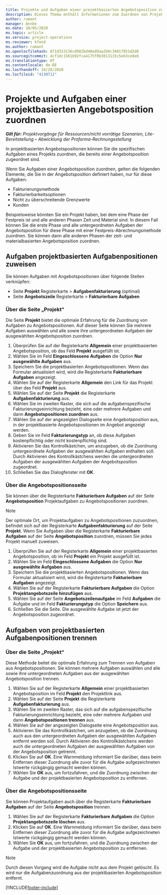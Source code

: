 ```yaml
---
title: Projekte und Aufgaben einer projektbasierten Angebotsposition zuordnen
description: Dieses Thema enthält Informationen zum Zuordnen von Projekten und Aufgaben zu einer projektbasierten Aufgabenposition.
author: rumant
manager: Annbe
ms.date: 10/05/2020
ms.topic: article
ms.service: project-operations
ms.reviewer: kfend
ms.author: rumant
ms.openlocfilehash: 871d323136cd982bd48ed9aa2b9c34017951d2d8
ms.sourcegitcommit: 4cf1dc1561b92fca4175f0b3813133c5e63ce8e6
ms.translationtype: HT
ms.contentlocale: de-DE
ms.lasthandoff: 10/28/2020
ms.locfileid: "4130712"
---
```

# <a name="map-projects-and-tasks-to-a-project-based-quote-line"></a>Projekte und Aufgaben einer projektbasierten Angebotsposition zuordnen

_**Gilt für:** Projektvorgänge für Ressourcen/nicht vorrätige Szenarien, Lite-Bereitstellung – Abwicklung der Proforma-Rechnungsstellung_

In projektbasierten Angebotspositionen können Sie die spezifischen Aufgaben eines Projekts zuordnen, die bereits einer Angebotsposition zugeordnet sind.

Wenn Sie Aufgaben einer Angebotsposition zuordnen, gelten die folgenden Elemente, die Sie in der Angebotsposition definiert haben, nur für diese Aufgaben:

- Fakturierungsmethode
- Fakturierbarkeitsoptionen
- Nicht zu überschreitende Grenzwerte
- Kunden

Beispielsweise könnten Sie ein Projekt haben, bei dem eine Phase der Festpreis ist und alle anderen Phasen Zeit und Material sind. In diesem Fall können Sie die erste Phase und alle untergeordneten Aufgaben der Angebotsposition für diese Phase mit einer Festpreis-Abrechnungsmethode zuordnen. Sie können dann alle anderen Phasen der zeit- und materialbasierten Angebotsposition zuordnen.

## <a name="associate-tasks-to-project-based-quote-lines"></a>Aufgaben projektbasierten Aufgabenpositionen zuweisen

Sie können Aufgaben mit Angebotspositionen über folgende Stellen verknüpfen:

- Seite **Projekt** Registerkarte > **Aufgabenfakturierung** (optimal)
- Seite **Angebotszeile** Registerkarte > **Fakturierbare Aufgaben** 

### <a name="from-the-project-page"></a>Über die Seite „Projekt“

Die Seite **Projekt** bietet die optimale Erfahrung für die Zuordnung von Aufgaben zu Angebotspositionen. Auf dieser Seite können Sie mehrere Aufgaben auswählen und alle sowie ihre untergeordneten Aufgaben der ausgewählten Angebotsposition zuordnen.

1. Überprüfen Sie auf der Registerkarte **Allgemein** einer projektbasierten Angebotsposition, ob das Feld **Projekt** ausgefüllt ist.
2. Wählen Sie im Feld **Eingeschlossene Aufgaben** die Option **Nur ausgewählte Aufgaben** aus.
3. Speichern Sie die projektbasierten Angebotspositionen. Wenn das Formular aktualisiert wird, wird die Registerkarte **Fakturierbare Aufgaben** angezeigt.
4. Wählen Sie auf der Registerkarte **Allgemein** den Link für das Projekt über das Feld **Projekt** aus.
5. Wählen Sie auf der Seite **Projekt** die Registerkarte **Aufgabenfakturierung** aus.
6. Wählen Sie im zweiten Raster, die sich auf die aufgabenspezifische Fakturierungseinrichtung bezieht, eine oder mehrere Aufgaben und dann **Angebotspositionen zuordnen** aus.
7. Wählen Sie auf der angezeigten Dialogseite eine Angebotsposition aus, in der projektbasierte Angebotspositionen im Angebot angezeigt werden.
8. Geben Sie im Feld **Fakturierungstyp** an, ob diese Aufgaben kostenpflichtig oder nicht kostenpflichtig sind.
9. Aktivieren Sie das Kontrollkästchen, um anzugeben, ob die Zuordnung untergeordnete Aufgaben der ausgewählten Aufgaben enthalten soll. Durch Aktivieren des Kontrollkästchens werden die untergeordneten Aufgaben der ausgewählten Aufgaben der Angebotsposition zugeordnet.
10. Schließen Sie das Dialogfenster mit **OK**.

### <a name="from-the-quote-line-page"></a>Über die Angebotspositionsseite

Sie können über die Registerkarte **Fakturierbare Aufgaben** auf der Seite **Angebotsposition** Projektaufgaben zu Angebotspositionen zuordnen.

>[!NOTE]
>Der optimale Ort, um Projektaufgaben zu Angebotspositionen zuzuordnen, befindet sich auf der Registerkarte **Aufgabenfakturierung** auf der Seite **Projekt**. Wenn Sie Aufgaben über die Registerkarte **Fakturierbare Aufgaben** auf der Seite **Angebotsposition** zuordnen, müssen Sie jedes Projekt manuell zuweisen.

1. Überprüfen Sie auf der Registerkarte **Allgemein** einer projektbasierten Angebotsposition, ob im Feld **Projekt** ein Projekt ausgefüllt ist.
2. Wählen Sie im Feld **Eingeschlossene Aufgaben** die Option **Nur ausgewählte Aufgaben** aus.
3. Speichern Sie die projektbasierten Angebotspositionen. Wenn das Formular aktualisiert wird, wird die Registerkarte **Fakturierbare Aufgaben** angezeigt.
4. Wählen Sie auf der Registerkarte **Fakturierbare Aufgaben** die Option **Projektangebotszeile hinzufügen** aus.
5. Wählen Sie auf der Seite **Angebotszeilenaufgabe** im Feld **Aufgaben** die Aufgabe und im Feld **Fakturierungstyp** die Option **Speichern** aus. 
6. Schließen Sie die Seite. Die ausgewählte Aufgabe ist jetzt der Angebotsposition zugeordnet.

## <a name="disassociate-tasks-from-projectbased-quote-lines"></a>Aufgaben von projektbasierten Aufgabenpositionen trennen

### <a name="from-the-project-page"></a>Über die Seite „Projekt“

Diese Methode beitet die optimale Erfahrung zum Trennen von Aufgaben aus Angebotspositionen. Sie können mehrere Aufgaben auswählen und alle sowie ihre untergeordneten Aufgaben aus der ausgewählten Angebotsposition trennen.

1. Wählen Sie auf der Registerkarte **Allgemein** einer projektbasierten Angebotsposition im Feld **Projekt** den Projektlink aus.
2. Wählen Sie auf der Seite **Projekt** die Registerkarte **Aufgabenfakturierung** aus.
3. Wählen Sie im zweiten Raster, das sich auf die aufgabenspezifische Fakturierungseinrichtung bezieht, eine oder mehrere Aufgaben und dann **Angebotspositionen trennen** aus.
4. Wählen Sie auf der angezeigten Dialogseite eine Angebotsposition aus.
5. Aktivieren Sie das Kontrollkästchen, um anzugeben, ob die Zuordnung auch aus den untergeordneten Aufgaben der ausgewählten Aufgaben entfernt werden soll. Durch Aktivieren des Kontrollkästchens werden auch die untergeordneten Aufgaben der ausgewählten Aufgaben von der Angebotsposition getrennt.
6. Klicken Sie auf **OK**. Eine Warnmeldung informiert Sie darüber, dass beim Entfernen dieser Zuordnung alle zuvor für die Aufgabe aufgezeichneten Istwerte rückgängig gemacht werden können. 
7. Wählen Sie **OK** aus, um fortzufahren, und die Zuordnung zwischen der Aufgabe und der projektbasierten Angebotsposition zu entfernen.

### <a name="from-the-quote-line-page"></a>Über die Angebotspositionsseite

Sie können Projektaufgaben auch über die Registerkarte **Fakturierbare Aufgaben** auf der Seite **Angebotsposition** trennen.

1. Wählen Sie auf der Registerkarte **Fakturierbare Aufgaben** die Option **Projektangebotszeile löschen** aus.
2. Klicken Sie auf **OK**. Eine Warnmeldung informiert Sie darüber, dass beim Entfernen dieser Zuordnung alle zuvor für die Aufgabe aufgezeichneten Istwerte rückgängig gemacht werden können. 
3. Wählen Sie **OK** aus, um fortzufahren, und die Zuordnung zwischen der Aufgabe und der projektbasierten Angebotsposition zu entfernen.

>[!NOTE]
> Durch diesen Vorgang wird die Aufgabe nicht aus dem Projekt gelöscht. Es wird nur die Aufgabenzuordnung aus der projektbasierten Angebotsposition entfernt.


[!INCLUDE[footer-include](../../includes/footer-banner.md)]